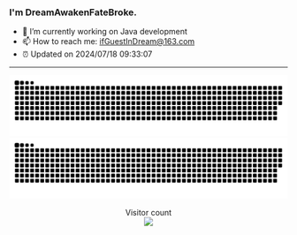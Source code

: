### I'm DreamAwakenFateBroke. 
- 🔭 I’m currently working on Java development
- 📫 How to reach me: ifGuestInDream@163.com
- ⏰ Updated on 2024/07/18 09:33:07
---

![github contribution grid snake animation](https://raw.githubusercontent.com/DreamAwakenFateBroke/DreamAwakenFateBroke/output/github-contribution-grid-snake-dark.svg#gh-dark-mode-only)
![github contribution grid snake animation](https://raw.githubusercontent.com/DreamAwakenFateBroke/DreamAwakenFateBroke/output/github-contribution-grid-snake.svg#gh-light-mode-only)

<p align="center"> 
  Visitor count<br>
  <img src="https://profile-counter.glitch.me/DreamAwakenFateBroke/count.svg" />
</p>


